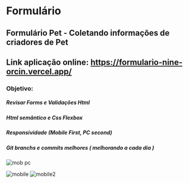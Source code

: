 # Formulário 
## Formulário Pet - Coletando informações de criadores de Pet

## Link aplicação online: https://formulario-nine-orcin.vercel.app/

### Objetivo:
##### Revisar Forms e Validações Html
##### Html semântico e Css Flexbox
##### Responsividade (Mobile First, PC second)
##### Git branchs e commits melhores ( melhorando a cada dia )

![mob pc](https://user-images.githubusercontent.com/94154348/191161437-fcf7fa6b-7ef3-4edb-a609-6c02991a50e0.gif)

![mobile](https://user-images.githubusercontent.com/94154348/191156267-4b0c674e-4c53-440e-9001-7c7873c59bff.png)
![mobile2](https://user-images.githubusercontent.com/94154348/191156276-a10b8c1b-719f-4fcd-abbf-c1842387d617.png)

